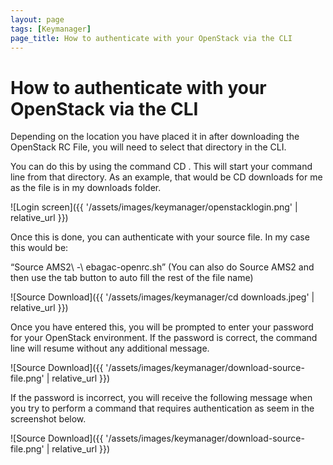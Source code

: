 ```yaml
---
layout: page
tags: [Keymanager]
page_title: How to authenticate with your OpenStack via the CLI
---
```


# How to authenticate with your OpenStack via the CLI

Depending on the location you have placed it in after downloading the OpenStack RC File, you will need to select that directory in the CLI.

You can do this by using the command CD <name of directory>. This will start your command line from that directory.
As an example, that would be CD downloads for me as the file is in my downloads folder.

![Login screen]({{ '/assets/images/keymanager/openstacklogin.png' | relative_url }})

Once this is done, you can authenticate with your source file.
In my case this would be:

“Source AMS2\ -\ ebagac-openrc.sh”
(You can also do Source AMS2 and then use the tab button to auto fill the rest of the file name)

![Source Download]({{ '/assets/images/keymanager/cd downloads.jpeg' | relative_url }})

Once you have entered this, you will be prompted to enter your password for your OpenStack environment.
If the password is correct, the command line will resume without any additional message.

![Source Download]({{ '/assets/images/keymanager/download-source-file.png' | relative_url }})

If the password is incorrect, you will receive the following message when you try to perform a command that requires authentication as seem in the screenshot below.

![Source Download]({{ '/assets/images/keymanager/download-source-file.png' | relative_url }})

